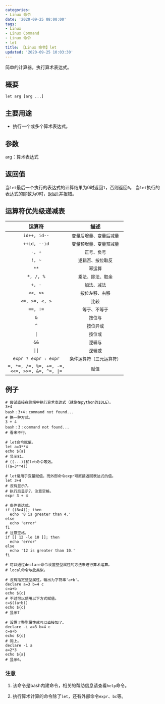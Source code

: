 ```yaml
---
categories:
- Linux 命令
date: '2020-09-25 08:00:00'
tags:
- Linux
- Linux Command
- Linux 命令
- let
title: 【Linux 命令】let
updated: '2020-09-25 10:03:30'
---
```


简单的计算器，执行算术表达式。

## 概要

```shell
let arg [arg ...]
```

## 主要用途

- 执行一个或多个算术表达式。

## 参数

arg：算术表达式

## 返回值

当`let`最后一个执行的表达式的计算结果为0时返回`1`，否则返回`0`。
当`let`执行的表达式的除数为0时，返回`1`并报错。

## 运算符优先级递减表

|**运算符**|**描述**|
|:-------:|:-------:|
|```id++, id--```|```变量后增量、变量后减量```|
|```++id, --id```|```变量预增量、变量预减量```|
|```-, +```|```正号、负号```|
|```!, ~```|```逻辑否、按位取反```|
|```**```|```幂运算```|
|```*, /, %```|```乘法、除法、取余```|
|```+, -```|```加法、减法```|
|```<<, >>```|```按位左移、右移```|
|```<=, >=, <, >```|```比较```|
|```==, !=```|```等于、不等于```|
|```&```|```按位与```|
|```^```|```按位异或```|
|```\|```|```按位或```|
|```&&```|```逻辑与```|
|```\|\|```|```逻辑或```|
|```expr ? expr : expr```|```条件运算符（三元运算符）```|
|```=, *=, /=, %=, +=, -=,```<br>```<<=, >>=, &=, ^=, \|=```|```赋值```|


## 例子

```shell
# 尝试直接在终端中执行算术表达式（就像在python的IDLE）。
3+4
bash：3+4：command not found...
# 换一种方式。
3 + 4
bash：3：command not found...
# 看来不行。
```

```shell
# let命令赋值。
let a=3**4
echo ${a}
# 显示81。
# ((...))和let命令等效。
((a=3**4))
```

```shell
# let常用于变量赋值，而外部命令expr可直接返回表达式的值。
let 3+4
# 没有显示7。
# 执行后显示7，注意空格。
expr 3 + 4
```

```shell
# 条件表达式。
if ((8>4)); then
  echo '8 is greater than 4.'
else
  echo 'error'
fi
# 注意空格。
if [[ 12 -le 10 ]]; then
  echo 'error'
else
  echo '12 is greater than 10.'
fi
```

```shell
# 可以通过declare命令设置整型属性的方法来进行算术运算。
# local命令与此类似。

# 没有指定整型属性，输出为字符串'a+b'。
declare a=3 b=4 c
c=a+b
echo ${c}
# 不过可以使用以下方式赋值。
c=$((a+b))
echo ${c}
# 显示7

# 设置了整型属性就可以直接加了。
declare -i a=3 b=4 c
c=a+b
echo ${c}
# 同上。
declare -i a
a=2*3
echo ${a}
# 显示6。
```

### 注意

1. 该命令是bash内建命令，相关的帮助信息请查看`help`命令。

2. 执行算术计算的命令除了`let`，还有外部命令`expr`、`bc`等。


